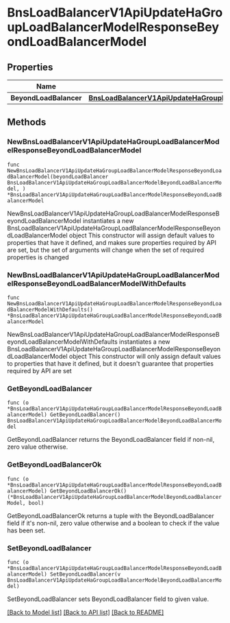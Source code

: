 # BnsLoadBalancerV1ApiUpdateHaGroupLoadBalancerModelResponseBeyondLoadBalancerModel

## Properties

Name | Type | Description | Notes
------------ | ------------- | ------------- | -------------
**BeyondLoadBalancer** | [**BnsLoadBalancerV1ApiUpdateHaGroupLoadBalancerModelBeyondLoadBalancerModel**](BnsLoadBalancerV1ApiUpdateHaGroupLoadBalancerModelBeyondLoadBalancerModel.md) |  | 

## Methods

### NewBnsLoadBalancerV1ApiUpdateHaGroupLoadBalancerModelResponseBeyondLoadBalancerModel

`func NewBnsLoadBalancerV1ApiUpdateHaGroupLoadBalancerModelResponseBeyondLoadBalancerModel(beyondLoadBalancer BnsLoadBalancerV1ApiUpdateHaGroupLoadBalancerModelBeyondLoadBalancerModel, ) *BnsLoadBalancerV1ApiUpdateHaGroupLoadBalancerModelResponseBeyondLoadBalancerModel`

NewBnsLoadBalancerV1ApiUpdateHaGroupLoadBalancerModelResponseBeyondLoadBalancerModel instantiates a new BnsLoadBalancerV1ApiUpdateHaGroupLoadBalancerModelResponseBeyondLoadBalancerModel object
This constructor will assign default values to properties that have it defined,
and makes sure properties required by API are set, but the set of arguments
will change when the set of required properties is changed

### NewBnsLoadBalancerV1ApiUpdateHaGroupLoadBalancerModelResponseBeyondLoadBalancerModelWithDefaults

`func NewBnsLoadBalancerV1ApiUpdateHaGroupLoadBalancerModelResponseBeyondLoadBalancerModelWithDefaults() *BnsLoadBalancerV1ApiUpdateHaGroupLoadBalancerModelResponseBeyondLoadBalancerModel`

NewBnsLoadBalancerV1ApiUpdateHaGroupLoadBalancerModelResponseBeyondLoadBalancerModelWithDefaults instantiates a new BnsLoadBalancerV1ApiUpdateHaGroupLoadBalancerModelResponseBeyondLoadBalancerModel object
This constructor will only assign default values to properties that have it defined,
but it doesn't guarantee that properties required by API are set

### GetBeyondLoadBalancer

`func (o *BnsLoadBalancerV1ApiUpdateHaGroupLoadBalancerModelResponseBeyondLoadBalancerModel) GetBeyondLoadBalancer() BnsLoadBalancerV1ApiUpdateHaGroupLoadBalancerModelBeyondLoadBalancerModel`

GetBeyondLoadBalancer returns the BeyondLoadBalancer field if non-nil, zero value otherwise.

### GetBeyondLoadBalancerOk

`func (o *BnsLoadBalancerV1ApiUpdateHaGroupLoadBalancerModelResponseBeyondLoadBalancerModel) GetBeyondLoadBalancerOk() (*BnsLoadBalancerV1ApiUpdateHaGroupLoadBalancerModelBeyondLoadBalancerModel, bool)`

GetBeyondLoadBalancerOk returns a tuple with the BeyondLoadBalancer field if it's non-nil, zero value otherwise
and a boolean to check if the value has been set.

### SetBeyondLoadBalancer

`func (o *BnsLoadBalancerV1ApiUpdateHaGroupLoadBalancerModelResponseBeyondLoadBalancerModel) SetBeyondLoadBalancer(v BnsLoadBalancerV1ApiUpdateHaGroupLoadBalancerModelBeyondLoadBalancerModel)`

SetBeyondLoadBalancer sets BeyondLoadBalancer field to given value.



[[Back to Model list]](../README.md#documentation-for-models) [[Back to API list]](../README.md#documentation-for-api-endpoints) [[Back to README]](../README.md)



